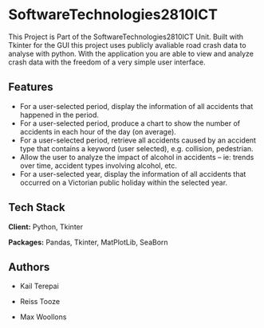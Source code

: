
# SoftwareTechnologies2810ICT

This Project is Part of the SoftwareTechnologies2810ICT Unit. Built with Tkinter for the GUI this project uses publicly avaliable road crash data to analyse with python. With the application you are able to view and analyze crash data with the freedom of a very simple user interface.




## Features

- For a user-selected period, display the information of all accidents that happened in the period.
- For a user-selected period, produce a chart to show the number of accidents in each hour of the day (on average).
- For a user-selected period, retrieve all accidents caused by an accident type that contains a keyword (user selected), e.g. collision, pedestrian.
- Allow the user to analyze the impact of alcohol in accidents – ie: trends over time, accident types involving alcohol, etc.
- For a user-selected year, display the information of all accidents that occurred on a Victorian public holiday within the selected year.


## Tech Stack

**Client:** Python, Tkinter

**Packages:** Pandas, Tkinter, MatPlotLib, SeaBorn


## Authors
- Kail Terepai

- Reiss Tooze

- Max Woollons

